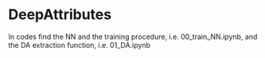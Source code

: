 # DeepAttributes

In codes find the NN and the training procedure, i.e. 00_train_NN.ipynb, and the DA extraction function, i.e. 01_DA.ipynb
